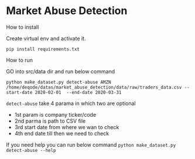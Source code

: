 Market Abuse Detection
==============================

How to install

Create virtual env and activate it.

`pip install requirements.txt`


How to run 

GO into src/data dir and run below command

`python make_dataset.py detect-abuse AMZN /home/deqode/datas/market_abuse_detection/data/raw/traders_data.csv --start-date 2020-02-01  --end-date 2020-03-31`

`detect-abuse` take 4 parama in which two are optional

- 1st param is company ticker/code
- 2nd parma is path to CSV file
- 3rd start date from where we wan to check 
- 4th end date till then we need to check

If you need help you can run below command
`python make_dataset.py detect-abuse --help`





